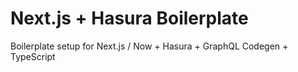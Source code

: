 # Next.js + Hasura Boilerplate

Boilerplate setup for Next.js / Now + Hasura + GraphQL Codegen + TypeScript
